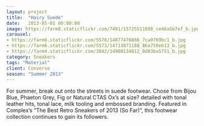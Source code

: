 ```yaml
---
layout: project
title:  "Hairy Suede"
date:   2013-05-01 00:00:00
image: https://farm8.staticflickr.com/7491/15725511898_ce46a5b7ef_b.jpg
carousel:
- https://farm6.staticflickr.com/5578/14877476086_7ca0769bc1_b.jpg
- https://farm6.staticflickr.com/5573/14713871188_86a750eb13_b.jpg
- https://farm4.staticflickr.com/3842/14900134812_0d03ba5751_b.jpg
category: Sneakers
tags: "Material"
client: Converse
season: "Summer 2013"
---
```

For summer, break out onto the streets in suede footwear. Chose from Bijou Blue, Phaeton Grey, Fig or Natural CTAS Ox’s at size? detailed with tonal leather hits, tonal lace, milk tooling and embossed branding. Featured in Complex’s “The Best Retro Sneakers of 2013 (So Far)”, this footwear collection continues to gain its followers.
